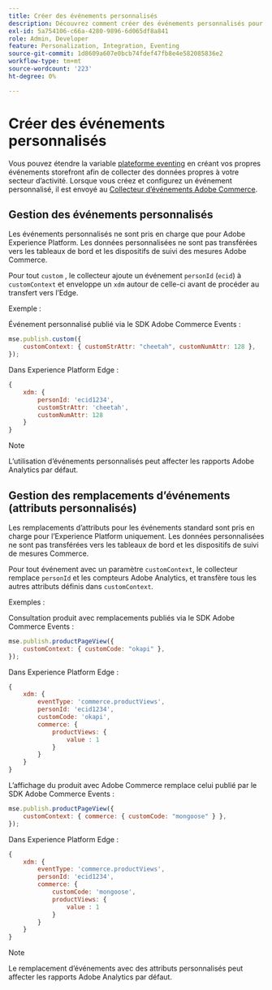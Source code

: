 ```yaml
---
title: Créer des événements personnalisés
description: Découvrez comment créer des événements personnalisés pour connecter vos données Adobe Commerce à d’autres produits Adobe DX.
exl-id: 5a754106-c66a-4280-9896-6d065df8a841
role: Admin, Developer
feature: Personalization, Integration, Eventing
source-git-commit: 1d8609a607e0bcb74fdef47fb8e4e582085836e2
workflow-type: tm+mt
source-wordcount: '223'
ht-degree: 0%

---
```


# Créer des événements personnalisés

Vous pouvez étendre la variable [plateforme eventing](events.md) en créant vos propres événements storefront afin de collecter des données propres à votre secteur d’activité. Lorsque vous créez et configurez un événement personnalisé, il est envoyé au [Collecteur d’événements Adobe Commerce](https://github.com/adobe/commerce-events/tree/main/packages/commerce-events-collectors).

## Gestion des événements personnalisés

Les événements personnalisés ne sont pris en charge que pour Adobe Experience Platform. Les données personnalisées ne sont pas transférées vers les tableaux de bord et les dispositifs de suivi des mesures Adobe Commerce.

Pour tout `custom` , le collecteur ajoute un événement `personId` (`ecid`) à `customContext` et enveloppe un `xdm` autour de celle-ci avant de procéder au transfert vers l’Edge.

Exemple :

Événement personnalisé publié via le SDK Adobe Commerce Events :

```javascript
mse.publish.custom({
    customContext: { customStrAttr: "cheetah", customNumAttr: 128 },
});
```

Dans Experience Platform Edge :

```javascript
{
    xdm: {
        personId: 'ecid1234',
        customStrAttr: 'cheetah',
        customNumAttr: 128
    }
}
```

>[!NOTE]
>
> L’utilisation d’événements personnalisés peut affecter les rapports Adobe Analytics par défaut.

## Gestion des remplacements d’événements (attributs personnalisés)

Les remplacements d’attributs pour les événements standard sont pris en charge pour l’Experience Platform uniquement. Les données personnalisées ne sont pas transférées vers les tableaux de bord et les dispositifs de suivi de mesures Commerce.

Pour tout événement avec un paramètre `customContext`, le collecteur remplace `personId` et les compteurs Adobe Analytics, et transfère tous les autres attributs définis dans `customContext`.

Exemples :

Consultation produit avec remplacements publiés via le SDK Adobe Commerce Events :

```javascript
mse.publish.productPageView({
    customContext: { customCode: "okapi" },
});
```

Dans Experience Platform Edge :

```javascript
{
    xdm: {
        eventType: 'commerce.productViews',
        personId: 'ecid1234',
        customCode: 'okapi',
        commerce: {
            productViews: {
                value : 1
            }
        }
    }
}
```

L’affichage du produit avec Adobe Commerce remplace celui publié par le SDK Adobe Commerce Events :

```javascript
mse.publish.productPageView({
    customContext: { commerce: { customCode: "mongoose" } },
});
```

Dans Experience Platform Edge :

```javascript
{
    xdm: {
        eventType: 'commerce.productViews',
        personId: 'ecid1234',
        commerce: {
            customCode: 'mongoose',
            productViews: {
                value : 1
            }
        }
    }
}
```

>[!NOTE]
>
> Le remplacement d’événements avec des attributs personnalisés peut affecter les rapports Adobe Analytics par défaut.
